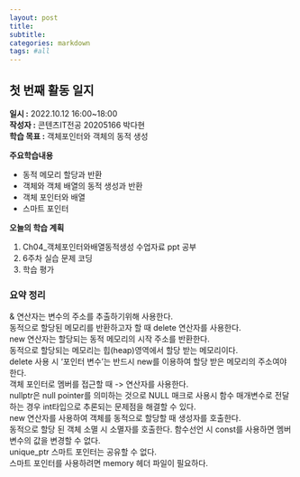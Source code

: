```yaml
---
layout: post
title: 
subtitle:
categories: markdown
tags: #all
---
```

## 첫 번째 활동 일지
**일시 :** 2022.10.12 16:00~18:00  
**작성자 :** 콘텐츠IT전공 20205166 박다현  
**학습 목표 :** 객체포인터와 객체의 동적 생성  

**주요학습내용**
- 동적 메모리 할당과 반환
- 객체와 객체 배열의 동적 생성과 반환
- 객체 포인터와 배열
- 스마트 포인터  

**오늘의 학습 계획**
1. Ch04_객체포인터와배열동적생성 수업자료 ppt 공부
2. 6주차 실습 문제 코딩  
3. 학습 평가

### 요약 정리
& 연산자는 변수의 주소를 추출하기위해 사용한다.  
동적으로 할당된 메모리를 반환하고자 할 때 delete 연산자를 사용한다.  
new 연산자는 할당되는 동적 메모리의 시작 주소를 반환한다.  
동적으로 할당되는 메모리는 힙(heap)영역에서 할당 받는 메모리이다.  
delete 사용 시 ‘포인터 변수’는 반드시 new를 이용하여 할당 받은 메모리의 주소여야 한다.  
객체 포인터로 멤버를 접근할 때 -> 연산자를 사용한다.  
nullptr은 null pointer를 의미하는 것으로 NULL 매크로 사용시 함수 매개변수로 전달하는 경우 int타입으로 추론되는 문제점을 해결할 수 있다.  
new 연산자를 사용하여 객체를 동적으로 할당할 때 생성자를 호출한다.  
동적으로 할당 된 객체 소멸 시 소멸자를 호출한다.
함수선언 시 const를 사용하면 멤버 변수의 값을 변경할 수 없다.  
unique_ptr 스마트 포인터는 공유할 수 없다.  
스마트 포인터를 사용하려면 memory 헤더 파일이 필요하다.


